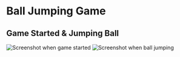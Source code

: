 # Ball Jumping Game
## Game Started & Jumping Ball ##                                                                            
![Screenshot when game started](https://github.com/Sslegendars/Unity-Simple-Game-Project/assets/135840601/abb75fdf-38b0-49c0-b7a0-1ef658ed8ca5)                                ![Screenshot when ball jumping](https://github.com/Sslegendars/Unity-Simple-Game-Project/assets/135840601/130a6319-a775-46c2-b91d-ed1c73719087)

